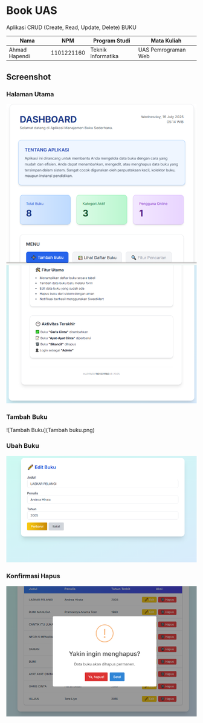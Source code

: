 # Book UAS

Aplikasi CRUD (Create, Read, Update, Delete) BUKU

| Nama             | NPM        | Program Studi       | Mata Kuliah           |
|------------------|------------|----------------------|------------------------|
| Ahmad Hapendi   | 1101221160 | Teknik Informatika   | UAS Pemrograman Web   |


## Screenshot

### Halaman Utama
![Halaman Utama](dshbrd1.png)
![Halaman Utama](dshbrd2.png)

### Tambah Buku
![Tambah Buku](Tambah buku.png)

### Ubah Buku
![Ubah Buku](edit.png)

### Konfirmasi Hapus
![Konfirmasi Hapus](Hapus.png)
